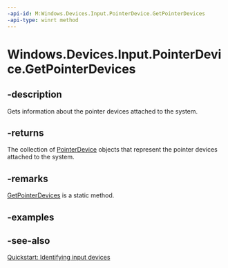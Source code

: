 ```yaml
---
-api-id: M:Windows.Devices.Input.PointerDevice.GetPointerDevices
-api-type: winrt method
---
```


<!-- Method syntax
public Windows.Foundation.Collections.IVectorView<Windows.Devices.Input.PointerDevice> GetPointerDevices()
-->

# Windows.Devices.Input.PointerDevice.GetPointerDevices

## -description
Gets information about the pointer devices attached to the system.

## -returns
The collection of [PointerDevice](pointerdevice.md) objects that represent the pointer devices attached to the system.

## -remarks
[GetPointerDevices](pointerdevice_getpointerdevices_715093210.md) is a static method.

## -examples

## -see-also
[Quickstart: Identifying input devices](https://docs.microsoft.com/en-us/windows/uwp/design/input/identify-input-devices)